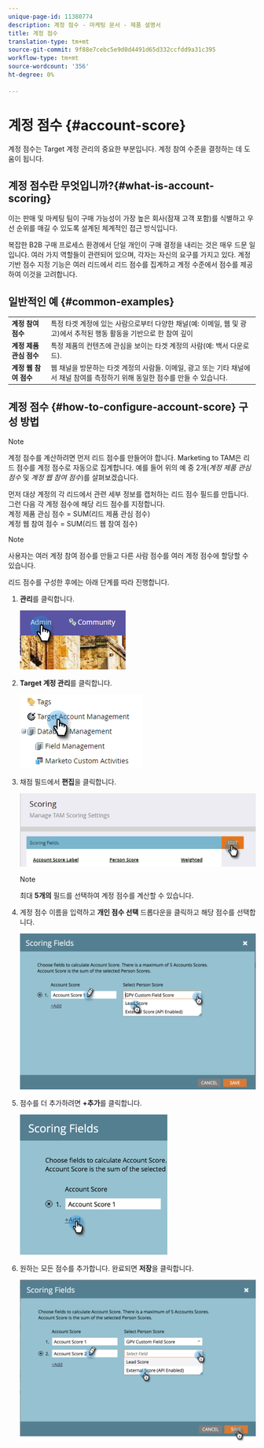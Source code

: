 ```yaml
---
unique-page-id: 11380774
description: 계정 점수 - 마케팅 문서 - 제품 설명서
title: 계정 점수
translation-type: tm+mt
source-git-commit: 9f88e7cebc5e9d0d4491d65d332ccfdd9a31c395
workflow-type: tm+mt
source-wordcount: '356'
ht-degree: 0%

---
```



# 계정 점수 {#account-score}

계정 점수는 Target 계정 관리의 중요한 부분입니다. 계정 참여 수준을 결정하는 데 도움이 됩니다.

## 계정 점수란 무엇입니까?{#what-is-account-scoring}

이는 판매 및 마케팅 팀이 구매 가능성이 가장 높은 회사(잠재 고객 포함)를 식별하고 우선 순위를 매길 수 있도록 설계된 체계적인 접근 방식입니다.

복잡한 B2B 구매 프로세스 환경에서 단일 개인이 구매 결정을 내리는 것은 매우 드문 일입니다. 여러 가지 역할들이 관련되어 있으며, 각자는 자신의 요구를 가지고 있다. 계정 기반 점수 지정 기능은 여러 리드에서 리드 점수를 집계하고 계정 수준에서 점수를 제공하여 이것을 고려합니다.

## 일반적인 예 {#common-examples}

<table> 
 <tbody>
  <tr>
   <td><strong>계정 참여 점수</strong></td> 
   <td>특정 타겟 계정에 있는 사람으로부터 다양한 채널(예: 이메일, 웹 및 광고)에서 추적된 행동 활동을 기반으로 한 참여 깊이</td>
  </tr>
  <tr>
   <td><strong>계정 제품 관심 점수</strong></td>
   <td>특정 제품의 컨텐츠에 관심을 보이는 타겟 계정의 사람(예: 백서 다운로드).</td> 
  </tr>
  <tr>
   <td><strong>계정 웹 참여 점수</strong></td>
   <td>웹 채널을 방문하는 타겟 계정의 사람들. 이메일, 광고 또는 기타 채널에서 채널 참여를 측정하기 위해 동일한 점수를 만들 수 있습니다.</td> 
  </tr>
 </tbody>
</table>

## 계정 점수 {#how-to-configure-account-score} 구성 방법

>[!NOTE]
>
>계정 점수를 계산하려면 먼저 리드 점수를 만들어야 합니다. Marketing to TAM은 리드 점수를 계정 점수로 자동으로 집계합니다. 예를 들어 위의 예 중 2개(_계정 제품 관심 점수_ 및 _계정 웹 참여 점수_)를 살펴보겠습니다.
>
>먼저 대상 계정의 각 리드에서 관련 세부 정보를 캡처하는 리드 점수 필드를 만듭니다.\
>그런 다음 각 계정 점수에 해당 리드 점수를 지정합니다.\
>계정 제품 관심 점수 = SUM(리드 제품 관심 점수)\
>계정 웹 참여 점수 = SUM(리드 웹 참여 점수)

>[!NOTE]
>
>사용자는 여러 계정 참여 점수를 만들고 다른 사람 점수를 여러 계정 점수에 할당할 수 있습니다.

리드 점수를 구성한 후에는 아래 단계를 따라 진행합니다.

1. **관리**&#x200B;를 클릭합니다.

   ![](assets/one-1.png)

1. **Target 계정 관리**&#x200B;를 클릭합니다.

   ![](assets/account-score-2.png)

1. 채점 필드에서 **편집**&#x200B;을 클릭합니다.

   ![](assets/account-score-3.png)

   >[!NOTE]
   >
   >최대 **5개의** 필드를 선택하여 계정 점수를 계산할 수 있습니다.

1. 계정 점수 이름을 입력하고 **개인 점수 선택** 드롭다운을 클릭하고 해당 점수를 선택합니다.

   ![](assets/four.png)

1. 점수를 더 추가하려면 **+추가**&#x200B;를 클릭합니다.

   ![](assets/five.png)

1. 원하는 모든 점수를 추가합니다. 완료되면 **저장**&#x200B;을 클릭합니다.

   ![](assets/six.png)
